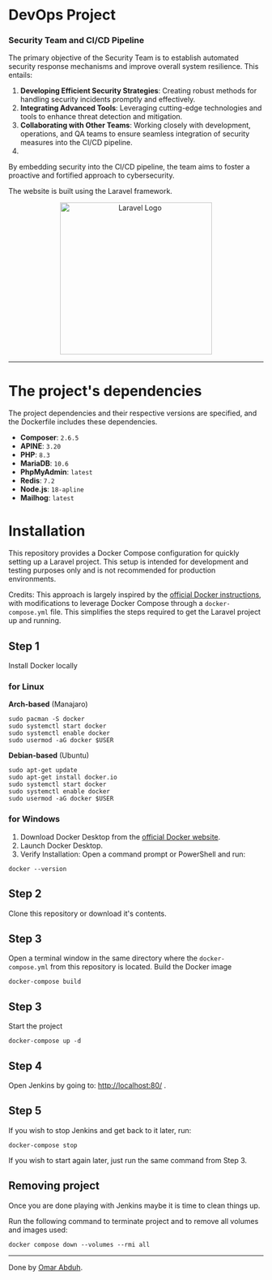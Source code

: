 # DevOps Project
### Security Team and CI/CD Pipeline
The primary objective of the Security Team is to establish automated security response mechanisms and improve overall system resilience. This entails:
1. **Developing Efficient Security Strategies**: Creating robust methods for handling security incidents promptly and effectively.
2. **Integrating Advanced Tools**: Leveraging cutting-edge technologies and tools to enhance threat detection and mitigation.
3. **Collaborating with Other Teams**: Working closely with development, operations, and QA teams to ensure seamless integration of security measures into the CI/CD pipeline.
4. 
By embedding security into the CI/CD pipeline, the team aims to foster a proactive and fortified approach to cybersecurity.

The website is built using the Laravel framework.

<p align="center"><img src="https://raw.githubusercontent.com/laravel/art/master/logo-lockup/5%20SVG/2%20CMYK/1%20Full%20Color/laravel-logolockup-cmyk-red.svg" width="300" alt="Laravel Logo"></p>

---
# The project's dependencies
The project dependencies and their respective versions are specified, and the Dockerfile includes these dependencies.
- **Composer**: `2.6.5`
- **APINE**: `3.20`
- **PHP**: `8.3`
- **MariaDB**: `10.6`
- **PhpMyAdmin**: `latest`
- **Redis**: `7.2`
- **Node.js**: `18-apline`
- **Mailhog**: `latest`
# Installation
This repository provides a Docker Compose configuration for quickly setting up a Laravel project. This setup is intended for development and testing purposes only and is not recommended for production environments.

Credits: This approach is largely inspired by the [official Docker instructions](https://docs.docker.com/compose/), with modifications to leverage Docker Compose through a `docker-compose.yml` file. This simplifies the steps required to get the Laravel project up and running.
## Step 1
Install Docker locally
### for Linux 
**Arch-based** (Manajaro)
```
sudo pacman -S docker
sudo systemctl start docker
sudo systemctl enable docker
sudo usermod -aG docker $USER
```
**Debian-based**  (Ubuntu)
```
sudo apt-get update
sudo apt-get install docker.io
sudo systemctl start docker
sudo systemctl enable docker
sudo usermod -aG docker $USER
```
### for Windows
1. Download Docker Desktop from the [official Docker website](https://www.docker.com/get-started/).
2. Launch Docker Desktop.
3. Verify Installation: Open a command prompt or PowerShell and run:
```
docker --version
```
## Step 2
Clone this repository or download it's contents.
## Step 3
Open a terminal window in the same directory where the `docker-compose.yml` from this repository is located. Build the Docker image
```
docker-compose build  
```
## Step 3
Start the project
```
docker-compose up -d
```
## Step 4
Open Jenkins by going to: [http://localhost:80/](http://localhost:80/) .

## Step 5
If you wish to stop Jenkins and get back to it later, run:
```
docker-compose stop
```
If you wish to start again later, just run the same command from Step 3.

## Removing project
Once you are done playing with Jenkins maybe it is time to clean things up.

Run the following command to terminate project and to remove all volumes and images used:
```
docker compose down --volumes --rmi all 
```
---
Done by [Omar Abduh](https://github.com/Omar-Abduh).